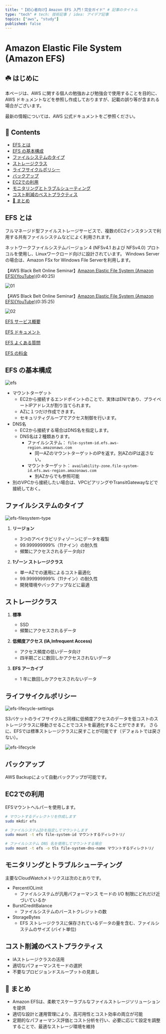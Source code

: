 ```yaml
---
title: "【初心者向け】Amazon EFS 入門！完全ガイド" # 記事のタイトル
type: "tech" # tech: 技術記事 / idea: アイデア記事
topics: ["aws", "study"]
published: false
---
```


# Amazon Elastic File System (Amazon EFS) <!-- omit in toc -->

## ☘️ はじめに<!-- omit in toc -->

本ページは、AWS に関する個人の勉強および勉強会で使用することを目的に、AWS ドキュメントなどを参照し作成しておりますが、記載の誤り等が含まれる場合がございます。

最新の情報については、AWS 公式ドキュメントをご参照ください。

## 👀 Contents<!-- omit in toc -->

<!-- Duration: 00:01:00 -->
- [EFS とは](#efs-とは)
- [EFS の基本構成](#efs-の基本構成)
- [ファイルシステムのタイプ](#ファイルシステムのタイプ)
- [ストレージクラス](#ストレージクラス)
- [ライフサイクルポリシー](#ライフサイクルポリシー)
- [バックアップ](#バックアップ)
- [EC2での利用](#ec2での利用)
- [モニタリングとトラブルシューティング](#モニタリングとトラブルシューティング)
- [コスト削減のベストプラクティス](#コスト削減のベストプラクティス)
- [📖 まとめ](#-まとめ)

## EFS とは

フルマネージド型ファイルストレージサービスで、複数のEC2インスタンスで利用する共有ファイルシステムなどによく利用されます。

ネットワークファイルシステムバージョン 4 (NFSv4.1 および NFSv4.0) プロトコルを使用し、Linuxワークロード向けに設計されています。
Windows Serverの場合は、Amazon FSx for Windows File Serverを利用します。

【AWS Black Belt Online Seminar】[Amazon Elastic File System (Amazon EFS)(YouTube)](https://www.youtube.com/watch?v=srLHV0ualZs)(0:40:25)

![01](/images/blackbelt/blackbelt-efs-01-320.jpg)

【AWS Black Belt Online Seminar】[Amazon Elastic File System (Amazon EFS)(YouTube)](https://www.youtube.com/watch?v=swoxicPWPHE)(0:35:25)

![02](/images/blackbelt/blackbelt-efs-02-320.jpg)

[EFS サービス概要](https://aws.amazon.com/jp/efs/)

[EFS ドキュメント](https://docs.aws.amazon.com/ja_jp/efs/?id=docs_gateway)

[EFS よくある質問](https://aws.amazon.com/jp/efs/)

[EFS の料金](https://aws.amazon.com/jp/efs/pricing/)

## EFS の基本構成

<!-- Duration: 0:01:30 -->

![efs](/images/efs/efs.png)

- マウントターゲット
  - EC2から接続するエンドポイントのことで、実体はENIであり、プライベートIPアドレスが割り当てられます。
  - AZに１つだけ作成できます。
  - セキュリティグループでアクセス制御を行います。
- DNS名
  - EC2から接続する場合はDNS名を指定します。
  - DNS名は２種類あります。
    - ファイルシステム： `file-system-id.efs.aws-region.amazonaws.com`
      - 同一AZのマウントターゲットのIPを返す。別AZのIPは返さない。
    - マウントターゲット： `availability-zone.file-system-id.efs.aws-region.amazonaws.com`
      - 別AZからでも参照可能
- 別のVPCから接続したい場合は、VPCピアリングやTransitGatewayなどで接続しておく。

## ファイルシステムのタイプ

![efs-filesystem-type](/images/efs/efs-filesystem-type.jpg)

1. **リージョン**
     - 3つのアベイラビリティゾーンにデータを複製
     - 99.999999999%（11ナイン）の耐久性
     - 頻繁にアクセスされるデータ向け

2. **1ゾーン ストレージクラス**
     - 単一AZでの運用によるコスト最適化
     - 99.999999999%（11ナイン）の耐久性
     - 開発環境やバックアップなどに最適

## ストレージクラス

1. **標準**
    - SSD
    - 頻繁にアクセスされるデータ

2. **低頻度アクセス (IA,Infrequent Access)**
    - アクセス頻度の低いデータ向け
    - 四半期ごとに数回しかアクセスされないデータ

3. **EFS アーカイブ**
    - 1 年に数回しかアクセスされないデータ

## ライフサイクルポリシー

![efs-lifecycle-settings](/images/efs/efs-lifecycle-settings.jpg)

S3バケットのライフサイクルと同様に低頻度アクセスのデータを低コストのストレージクラスに移動させることでコストを最適化することができます。
さらに、EFSでは標準ストレージクラスに戻すことが可能です（デフォルトでは戻さない）。

![efs-lifecycle](/images/efs/efs-lifecycle.jpg)

## バックアップ

AWS Backupによって自動バックアップが可能です。

## EC2での利用

EFSマウントヘルパーを使用します。

```sh
# マウントするディレクトリを作成します
sudo mkdir efs

# ファイルシステムIDを指定してマウントします
sudo mount -t efs file-system-id マウントするディレクトリ/

# ファイルシステム DNS 名を使用してマウントする場合
sudo mount -t efs -o tls file-system-dns-name マウントするディレクトリ/
```

## モニタリングとトラブルシューティング

主要なCloudWatchメトリクスは次のとおりです。

- PercentIOLimit
  - ファイルシステムが汎用パフォーマンス モードの I/O 制限にどれだけ近づいているか
- BurstCreditBalance
  - ファイルシステムのバーストクレジットの数
- StorageBytes
  - EFS ストレージクラスに保存されているデータの量を含む、ファイルシステムのサイズ (バイト単位)

## コスト削減のベストプラクティス

- IAストレージクラスの活用
- 適切なパフォーマンスモードの選択
- 不要なプロビジョンドスループットの見直し

## 📖 まとめ

- Amazon EFSは、柔軟でスケーラブルなファイルストレージソリューションを提供
- 適切な設計と運用管理により、高可用性とコスト効率の両立が可能
- 定期的なパフォーマンス評価とコスト分析を行い、必要に応じて設定を調整することで、最適なストレージ環境を維持